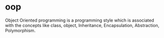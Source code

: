 # oop

Object Oriented programming is a programming style which is associated with the concepts like class, object, Inheritance, Encapsulation, Abstraction, Polymorphism. 
